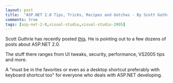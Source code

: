 ```yaml
---
layout: post
title:  "ASP.NET 2.0 Tips, Tricks, Recipes and Gotchas - By Scott Guthrie"
comments: true
tags: [asp-net-2-0,visual-studio,visual-studio-2005]
---
```



Scott Guthrie has recently posted [this](http://weblogs.asp.net/scottgu/pages/ASP.NET-2.0-Tips_2C00_-Tricks_2C00_-Recipes-and-Gotchas.aspx). He is pointing out to a few dozens of posts about ASP.NET 2.0.

The stuff there ranges from UI tweaks, security, performance, VS2005 tips and more.

A "must be in the favorites or even as a desktop shortcut preferably with keyboard shortcut too" for everyone who deals with ASP.NET developing.

